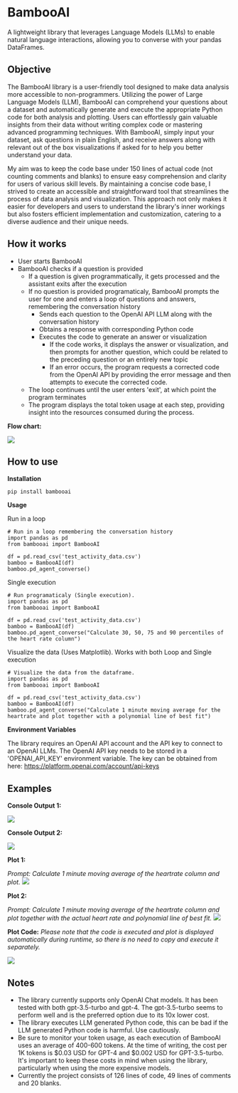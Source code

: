 # BambooAI
A lightweight library that leverages Language Models (LLMs) to enable natural language interactions, allowing you to converse with your pandas DataFrames.

## Objective

The BambooAI library is a user-friendly tool designed to make data analysis more accessible to non-programmers. Utilizing the power of Large Language Models (LLM), BambooAI can comprehend your questions about a dataset and automatically generate and execute the appropriate Python code for both analysis and plotting. Users can effortlessly gain valuable insights from their data without writing complex code or mastering advanced programming techniques. With BambooAI, simply input your dataset, ask questions in plain English, and receive answers along with relevant out of the box visualizations if asked for to help you better understand your data.

My aim was to keep the code base under 150 lines of actual code (not counting comments and blanks) to ensure easy comprehension and clarity for users of various skill levels. By maintaining a concise code base, I strived to create an accessible and straightforward tool that streamlines the process of data analysis and visualization. This approach not only makes it easier for developers and users to understand the library's inner workings but also fosters efficient implementation and customization, catering to a diverse audience and their unique needs.

## How it works

- User starts BambooAI
- BambooAI checks if a question is provided
  - If a question is given programmatically, it gets processed and the assistant exits after the execution
  - If no question is provided programaticaly, BambooAI prompts the user for one and enters a loop of questions and answers, remembering the conversation history
    - Sends each question to the OpenAI API LLM along with the conversation history
    - Obtains a response with corresponding Python code
    - Executes the code to generate an answer or visualization
      - If the code works, it displays the answer or visualization, and then prompts for another question, which could be related to the preceding question or an entirely new topic
      - If an error occurs, the program requests a corrected code from the OpenAI API by providing the error message and then attempts to execute the corrected code.
  - The loop continues until the user enters 'exit', at which point the program terminates
  - The program displays the total token usage at each step, providing insight into the resources consumed during the process.
  
**Flow chart:**

![](images/flow_chart.png)

## How to use

**Installation**

```
pip install bambooai
```

**Usage**

Run in a loop
```
# Run in a loop remembering the conversation history
import pandas as pd
from bambooai import BambooAI

df = pd.read_csv('test_activity_data.csv')
bamboo = BambooAI(df)
bamboo.pd_agent_converse()
```
Single execution
```
# Run programaticaly (Single execution).
import pandas as pd
from bambooai import BambooAI

df = pd.read_csv('test_activity_data.csv')
bamboo = BambooAI(df)
bamboo.pd_agent_converse("Calculate 30, 50, 75 and 90 percentiles of the heart rate column")
```
Visualize the data (Uses Matplotlib). Works with both Loop and Single execution

```
# Visualize the data from the dataframe.
import pandas as pd
from bambooai import BambooAI

df = pd.read_csv('test_activity_data.csv')
bamboo = BambooAI(df)
bamboo.pd_agent_converse("Calculate 1 minute moving average for the heartrate and plot together with a polynomial line of best fit")
```

**Environment Variables**

The library requires an OpenAI API account and the API key to connect to an OpenAI LLMs. The OpenAI API key needs to be stored in a 'OPENAI_API_KEY' environment variable.
The key can be obtained from here: https://platform.openai.com/account/api-keys

## Examples

**Console Output 1:**

![](images/example_1.png)

**Console Output 2:**

![](images/example_2.png)

**Plot 1:**

*Prompt: Calculate 1 minute moving average of the heartrate column and plot.*
![](images/ma_plot.png)

**Plot 2:**

*Prompt: Calculate 1 minute moving average of the heartrate column and plot together with the actual heart rate and polynomial line of best fit.*
![](images/line_of_bestfit_plot.png)

**Plot Code:**
*Please note that the code is executed and plot is displayed automatically during runtime, so there is no need to copy and execute it separately.*

![](images/plot_code.png)

## Notes

- The library currently supports only OpenAI Chat models. It has been tested with both gpt-3.5-turbo and gpt-4. The gpt-3.5-turbo seems to perform well and is the preferred option due to its 10x lower cost.
- The library executes LLM generated Python code, this can be bad if the LLM generated Python code is harmful. Use cautiously.
- Be sure to monitor your token usage, as each execution of BambooAI uses an average of 400-600 tokens. At the time of writing, the cost per 1K tokens is $0.03 USD for GPT-4 and $0.002 USD for GPT-3.5-turbo. It's important to keep these costs in mind when using the library, particularly when using the more expensive models.
- Currently the project consists of 126 lines of code, 49 lines of comments and 20 blanks.



